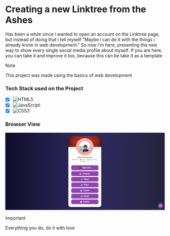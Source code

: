 # Creating a new Linktree from the Ashes
Has been a while since i wanted to open an account on the Linktree page, but instead of doing that i tell myself "Maybe i can do it with the things i already know in web development." So
now i'm here, presenting the new way to show every single social media profile about myself. If you are here, you can take it and improve it too, because this can be take it as a template
> [!NOTE]
> This project was made using the basics of web development
### Tech Stack used on the Project
- [x] ![HTML5](https://img.shields.io/badge/html5-%23E34F26.svg?style=for-the-badge&logo=html5&logoColor=white)
- [x] ![JavaScript](https://img.shields.io/badge/javascript-%23323330.svg?style=for-the-badge&logo=javascript&logoColor=%23F7DF1E)
- [x] ![CSS3](https://img.shields.io/badge/css3-%231572B6.svg?style=for-the-badge&logo=css3&logoColor=white)
### Browser View
![This is the final result of the linktree](assets/img/result.png)
> [!IMPORTANT]
> Everything you do, do it with love